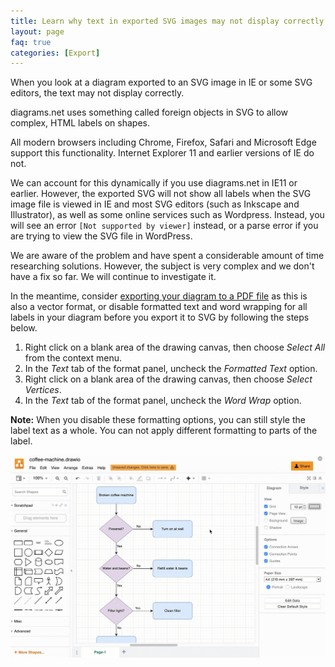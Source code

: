 ```yaml
---
title: Learn why text in exported SVG images may not display correctly
layout: page
faq: true
categories: [Export]
---
```


When you look at a diagram exported to an SVG image in IE or some SVG editors, the text may not display correctly.

diagrams.net uses something called foreign objects in SVG to allow complex, HTML labels on shapes.

All modern browsers including Chrome, Firefox, Safari and Microsoft Edge support this functionality. Internet Explorer 11 and earlier versions of IE do not.

We can account for this dynamically if you use diagrams.net in IE11 or earlier. However, the exported SVG will not show all labels when the SVG image file is viewed in IE and most SVG editors (such as Inkscape and Illustrator), as well as some online services such as Wordpress. Instead, you will see an error ``[Not supported by viewer]`` instead, or a parse error if you are trying to view the SVG file in WordPress.

We are aware of the problem and have spent a considerable amount of time researching solutions. However, the subject is very complex and we don't have a fix so far. We will continue to investigate it.

In the meantime, consider [exporting your diagram to a PDF file](doc/faq/pdf-print-to.html) as this is also a vector format, or disable formatted text and word wrapping for all labels in your diagram before you export it to SVG by following the steps below.

1. Right click on a blank area of the drawing canvas, then choose _Select All_ from the context menu.
2. In the _Text_ tab of the format panel, uncheck the _Formatted Text_ option.
3. Right click on a blank area of the drawing canvas, then choose _Select Vertices_.
4. In the _Text_ tab of the format panel, uncheck the _Word Wrap_ option.

**Note:** When you disable these formatting options, you can still style the label text as a whole. You can not apply different formatting to parts of the label.

<img src="/assets/img/blog/svg-export-remove-text-formatting.gif" style="max-width:100%;height:auto;" alt="Disable the Formatted Text and Word Wrap options before exporting to SVG to view it correctly in IE and SVG editors">
